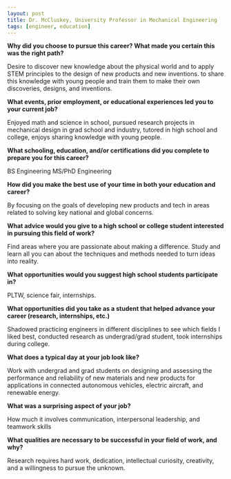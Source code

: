 ```yaml
---
layout: post
title: Dr. McCluskey, University Professor in Mechanical Engineering
tags: [engineer, education]
---
```


**Why did you choose to pursue this career?  What made you certain this was the right path?**

Desire to discover new knowledge about the physical world and to apply STEM principles to the design of new products and new inventions. to share this knowledge with young people and train them to make their own discoveries, designs, and inventions.

**What events, prior employment, or educational experiences led you to your current job?**

Enjoyed math and science in school, pursued research projects in mechanical design in grad school and industry, tutored in high school and college, enjoys sharing knowledge with young people.

**What schooling, education, and/or certifications did you complete to prepare you for this career?**

BS Engineering
MS/PhD Engineering

**How did you make the best use of your time in both your education and career?**

By focusing on the goals of developing new products and tech in areas related to solving key national and global concerns.

**What advice would you give to a high school or college student interested in pursuing this field of work?**

Find areas where you are passionate about making a difference. Study and learn all you can about the techniques and methods needed to turn ideas into reality.

**What opportunities would you suggest high school students participate in?**

PLTW, science fair, internships.

**What opportunities did you take as a student that helped advance your career (research, internships, etc.)**

Shadowed practicing engineers in different disciplines to see which fields I liked best, conducted research as undergrad/grad student, took internships during college.

**What does a typical day at your job look like?**

Work with undergrad and grad students on designing and assessing the performance and reliability of new materials and new products for applications in connected autonomous vehicles, electric aircraft, and renewable energy.

**What was a surprising aspect of your job?**

How much it involves communication, interpersonal leadership, and teamwork skills

**What qualities are necessary to be successful in your field of work, and why?**

Research requires hard work, dedication, intellectual curiosity, creativity, and a willingness to pursue the unknown.
